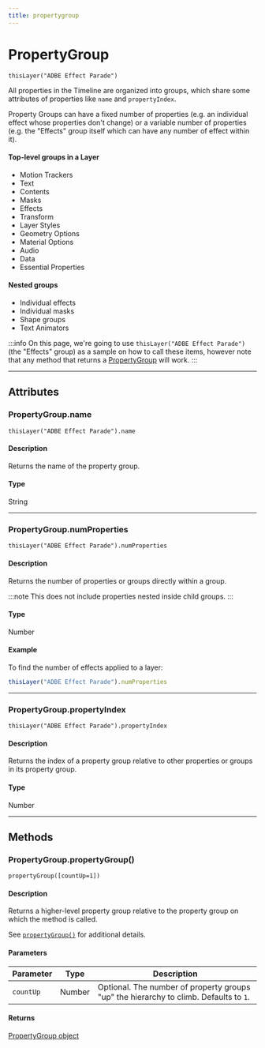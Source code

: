 ```yaml
---
title: propertygroup
---
```

# PropertyGroup

`thisLayer("ADBE Effect Parade")`

All properties in the Timeline are organized into groups, which share some attributes of properties like `name` and `propertyIndex`.

Property Groups can have a fixed number of properties (e.g. an individual effect whose properties don't change) or a variable number of properties (e.g. the "Effects" group itself which can have any number of effect within it).

#### Top-level groups in a Layer

- Motion Trackers
- Text
- Contents
- Masks
- Effects
- Transform
- Layer Styles
- Geometry Options
- Material Options
- Audio
- Data
- Essential Properties

#### Nested groups

- Individual effects
- Individual masks
- Shape groups
- Text Animators

:::info
On this page, we're going to use `thisLayer("ADBE Effect Parade")` (the "Effects" group) as a sample on how to call these items, however note that any method that returns a [PropertyGroup](#) will work.
:::


---

## Attributes

### PropertyGroup.name

`thisLayer("ADBE Effect Parade").name`

#### Description

Returns the name of the property group.

#### Type

String

---

### PropertyGroup.numProperties

`thisLayer("ADBE Effect Parade").numProperties`

#### Description

Returns the number of properties or groups directly within a group.

:::note
This does not include properties nested inside child groups.
:::


#### Type

Number

#### Example

To find the number of effects applied to a layer:

```js
thisLayer("ADBE Effect Parade").numProperties
```

---

### PropertyGroup.propertyIndex

`thisLayer("ADBE Effect Parade").propertyIndex`

#### Description

Returns the index of a property group relative to other properties or groups in its property group.

#### Type

Number

---

## Methods

### PropertyGroup.propertyGroup()

`propertyGroup([countUp=1])`

#### Description

Returns a higher-level property group relative to the property group on which the method is called.

See [`propertyGroup()`](../property#propertygroup) for additional details.

#### Parameters

| Parameter |  Type  |                                      Description                                      |
| --------- | ------ | ------------------------------------------------------------------------------------- |
| `countUp` | Number | Optional. The number of property groups "up" the hierarchy to climb. Defaults to `1`. |


#### Returns

[PropertyGroup object](#)
